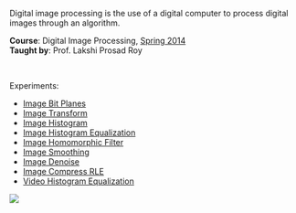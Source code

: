 Digital image processing is the use of a digital computer to process digital
images through an algorithm.

**Course**: Digital Image Processing, [Spring 2014]<br>
**Taught by**: Prof. Lakshi Prosad Roy

[Spring 2014]: https://github.com/nitrece/semester-8

<br>

Experiments:
- [Image Bit Planes](https://github.com/matlabf/image-bit-planes)
- [Image Transform](https://github.com/matlabf/image-transform)
- [Image Histogram](https://github.com/matlabf/image-histogram)
- [Image Histogram Equalization](https://github.com/matlabf/image-histogram-equalization)
- [Image Homomorphic Filter](https://github.com/matlabf/image-homomorphic-filter)
- [Image Smoothing](https://github.com/matlabf/image-smoothing)
- [Image Denoise](https://github.com/matlabf/image-denoise)
- [Image Compress RLE](https://github.com/matlabf/image-compress-rle)
- [Video Histogram Equalization](https://github.com/matlabf/video-histogram-equalization)

![](https://ga-beacon.deno.dev/G-ERJXRWVLBT:BGFjXiiDQ5-gqJoAeoZGqg/github.com/nitrece/digital-image-processing-laboratory)
